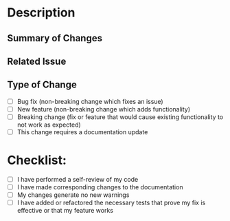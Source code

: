 # Description

## Summary of Changes

## Related Issue

## Type of Change

- [ ] Bug fix (non-breaking change which fixes an issue)
- [ ] New feature (non-breaking change which adds functionality)
- [ ] Breaking change (fix or feature that would cause existing functionality to not work as expected)
- [ ] This change requires a documentation update

# Checklist:

- [ ] I have performed a self-review of my code
- [ ] I have made corresponding changes to the documentation
- [ ] My changes generate no new warnings
- [ ] I have added or refactored the necessary tests that prove my fix is effective or that my feature works
